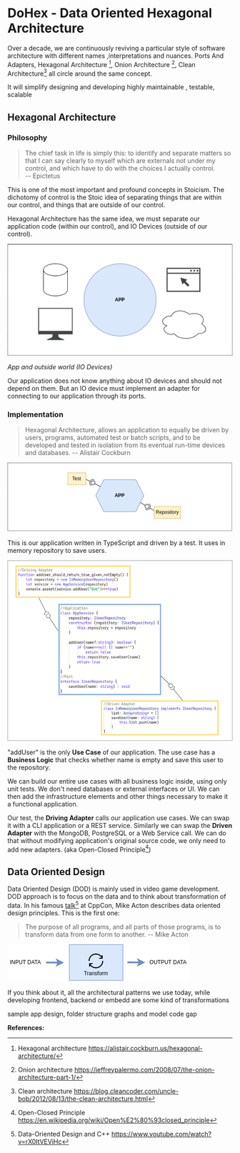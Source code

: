 # DoHex - Data Oriented Hexagonal Architecture  

Over a decade, we are continuously reviving a particular style of software architecture with different names ,interpretations and nuances. Ports And Adapters, Hexagonal Architecture [^1], Onion Architecture [^2], Clean Architecture[^3] all circle around the same concept.

It will simplify designing and developing highly maintainable , testable, scalable 

## Hexagonal Architecture 

### Philosophy  

> The chief task in life is simply this: to identify and separate matters so that I can say clearly to myself which are externals not under my control, and which have to do with the choices I actually control.  
> -- Epictetus

This is one of the most important and profound concepts in Stoicism. The dichotomy of control is the Stoic idea of separating things that are within our control, and things that are outside of our control.   

Hexagonal Architecture has the same idea, we must separate our application code (within our control), and IO Devices (outside of our control).   

![App and oursite world](https://raw.githubusercontent.com/alicemunsal/dohex/master/diagrams/1-App.png)

*App and outside world (IO Devices)*  

Our application does not know anything about IO devices and should not depend on them. But an IO device must implement an adapter for connecting to our application through its ports. 

### Implementation   

> Hexagonal Architecture, allows an application to equally be driven by users, programs, automated test or batch scripts, and to be developed and tested in isolation from its eventual run-time devices and databases.
> -- Alistair Cockburn  

![Application](https://raw.githubusercontent.com/alicemunsal/dohex/master/diagrams/1-Hex.png)

This is our application written in TypeScript and driven by a test. It uses in memory repository to save users.  

![code](https://raw.githubusercontent.com/alicemunsal/dohex/master/diagrams/1-Code.png)

"addUser" is the only **Use Case** of our application. The use case has a **Business Logic** that checks whether name is empty and save this user to the repository.   

We can build our entire use cases with all business logic inside, using only unit tests. We don't need databases or external interfaces or UI. We can then add the infrastructure elements and other things necessary to make it a functional application.  

Our test, the **Driving Adapter** calls our application use cases. We can swap it with a CLI application or  a REST service.  Similarly we can swap the **Driven Adapter** with the MongoDB, PostgreSQL or a Web Service call. We can do that without modifying application's original source code, we only need to add new adapters. (aka Open-Closed Principle[^4])

## Data Oriented Design

Data Oriented Design (DOD) is mainly used in video game development. DOD approach is to focus on the data and to think about transformation of data. In his famous [talk](https://www.youtube.com/watch?v=rX0ItVEVjHc)[^5] at CppCon, Mike Acton describes data oriented design principles. This is the first one:  

> The purpose of all programs, and all parts of those programs, is to transform data from one form to another.
> -- Mike Acton  


![enter image description here](https://raw.githubusercontent.com/alicemunsal/dohex/master/diagrams/1-DOD.png)

If you think about it, all the architectural patterns we use today, while developing frontend, backend or embedd   are some kind of transformations

sample app design, folder structure graphs and model code gap  

**References:**
[^1]: Hexagonal architecture https://alistair.cockburn.us/hexagonal-architecture/
[^2]: Onion architecture https://jeffreypalermo.com/2008/07/the-onion-architecture-part-1/
[^3]: Clean architecture https://blog.cleancoder.com/uncle-bob/2012/08/13/the-clean-architecture.html
[^4]: Open-Closed Principle https://en.wikipedia.org/wiki/Open%E2%80%93closed_principle
[^5]: Data-Oriented Design and C++ https://www.youtube.com/watch?v=rX0ItVEVjHc
<!--stackedit_data:
eyJoaXN0b3J5IjpbODcxNjQxNzkyLDE2MDI0MDg4NzMsLTYxNj
I3MTc1MSwtMTg4MzMzMTE2MSwxOTUwMDE3NTIyLC0xNzE2NjY0
Mzk1LDEzMjcwNTQyNSwxMjA5MzQ2Mjk2LC0xMjUzMzIyODU4LD
E4Mjk5NDIyMTksMTk5NjA4OTE4MCwtMTU1MTI3NDk0OCwxNjk3
MDk5MjczLC02MTMyMTM2MTcsLTE4MjU5ODc0OTUsLTIxMjUwMz
I0NDQsOTM3ODE4OTAyLC0xNTI1MTk2OTQwLC0xOTI0Mjc4MjU3
LC04ODk1Mjg5MDddfQ==
-->